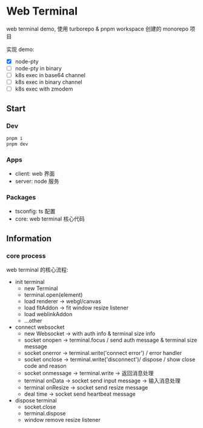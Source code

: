 # Web Terminal

web terminal demo, 使用 turborepo & pnpm workspace 创建的 monorepo 项目

实现 demo:

- [x] node-pty
- [ ] node-pty in binary
- [ ] k8s exec in base64 channel
- [ ] k8s exec in binary channel
- [ ] k8s exec with zmodem

## Start

### Dev

```bash
pnpm i
pnpm dev
```

### Apps

- client: web 界面
- server: node 服务

### Packages

- tsconfig: ts 配置
- core: web terminal 核心代码

## Information

### core process

web terminal 的核心流程:

- init terminal
    - new Terminal
    - terminal.open(element)
    - load renderer -> webgl/canvas
    - load fitAddon -> fit window resize listener
    - load weblinkAddon
    - ...other
- connect websocket
    - new Websocket -> with auth info & terminal size info
    - socket onopen -> terminal.focus / send auth message & terminal size message
    - socket onerror -> terminal.write('connect error') / error handler
    - socket onclose -> terminal.write('disconnect')/ dispose / show close code and reason
    - socket onmessage -> terminal.write -> 返回消息处理
    - terminal onData -> socket send input message -> 输入消息处理
    - terminal onResize -> socket send resize message
    - deal time -> socket send heartbeat message
- dispose terminal
    - socket.close
    - terminal.dispose
    - window remove resize listener
